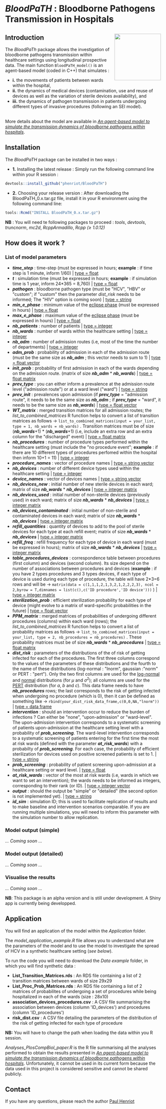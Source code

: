 
# *BloodPaTH* : Bloodborne Pathogens Transmission in Hospitals 

## Introduction <a href="README.md"> <img src="https://github.com/phenriot/BloodPaTH/blob/main/Other/BloodPaTH_logo.png" align="right" width="150"/> </a>

The *BloodPaTh* package allows the investigation of bloodborne pathogens transmission within healthcare settings using longitudinal prospective data. The main function `BloodPaTH_model()` is an agent-based model (coded in C++) that simulates : </br>
* **i.** the movements of patients between wards within the hospital, </br> 
* **ii.** the dynamics of medical devices (contamination, use and reuse of devices as well as the variation of sterile devices availability), and </br>
* **iii.** the dynamics of pathogen transmission in patients undergoing different types of invasive procedures (following an SEI model). </br> </br>

More details about the model are available in [*An agent-based model to simulate the transmission dynamics of bloodborne pathogens within hospitals*](https://www.medrxiv.org/content/10.1101/2023.11.14.23298506v1).

## Installation 

The *BloodPaTH* package can be installed in two ways : 

* **1.** Installing the latest release : Simply run the following command line within your R session :
``` r
devtools::install_github("phenriot/BloodPaTH")
```

* **2.** Choosing your release version : After downloading the BloodPaTH_0.x.tar.gz file, install it in your R environment using the following command line:
 ``` r
 tools::Rcmd("INSTALL BloodPaTH_0.x.tar.gz")
 ```

**NB** : You will need te following packages to proceed : *tools*, *devtools*, *truncnorm*, *mc2d*, *RcppArmadillo*, *Rcpp ($\geq$ 1.0.12)* 

## How does it work ? 

### List of model parameters
* ***time_step*** : time-step (must be expressed in hours; **example** : if time step is 1 minute, inform 1/60) | <ins> type = float </ins>
* ***t*** : simulation time (must be expressed in hours; **example** : if simulation time is 1 year, inform 24*365 = 8,760) | <ins> type = float </ins>
* ***pathogen*** : bloodborne pathogen type (must be "HCV", "HBV" or "custom"; if "custom" then the parameter *dist_risk* needs to be informed; The "HIV" option is coming soon) | <ins> type = string </ins>
* ***min_e_phase*** : minimum value of the [eclipse phase](https://bio.libretexts.org/Courses/Portland_Community_College/Cascade_Microbiology/06%3A_Acellular_Pathogens/6.2%3A_The_Viral_Life_Cycle) (must be expressed in hours) | <ins> type = float </ins>
* ***max_e_phase*** : maximum value of the [eclipse phase](https://bio.libretexts.org/Courses/Portland_Community_College/Cascade_Microbiology/06%3A_Acellular_Pathogens/6.2%3A_The_Viral_Life_Cycle) (must be expressed in hours) | <ins> type = float </ins> 
* ***nb_patients*** : number of patients | <ins> type = integer </ins>
* ***nb_wards*** : number of wards within the healthcare setting | <ins> type = integer </ins>
* ***nb_adm*** : number of admission routes (i.e, most of the time the number of departments) | <ins> type = integer </ins>
* ***adm_prob*** : probability of admission in each of the admission route (must be the same size as ***nb_adm*** ; this vector needs to sum to 1) | <ins> type = float vector </ins>
* ***init_prob*** : probability of first admission in each of the wards depending on the admission route. (matrix of size ***nb_adm*** * ***nb_wards***) | <ins> type = float matrix </ins>
* ***prev_type*** : you can either inform a prevalence at the admission route level ("admission route") or at a ward level ("ward") | <ins> type = string </ins>
* ***prev_init*** : prevalences upon admission (if ***prev_type*** = "admission route", it needs to be the same size as ***nb_adm*** ; if ***prev_type*** = "ward", it needs to be the same size as ***nb_wards***) | <ins> type = float vector </ins>
* ***WT_matrix*** : merged transition matrices for all admission routes; the *list_to_combined_matrices* R function helps to convert a list of transition matrices as follows &rarr; `list_to_combined_matrices(input = your_list, type = 1, nb_wards = nb_wards)` . Transition matrices must be of size (***nb_wards***+1) * (***nb_wards***+1) (i.e, include an extra row and an extra column for the "discharged" event)  | <ins> type = float matrix </ins>
* ***nb_procedures*** : number of procedure types performed within the healthcare setting (must include the "no procedure event"; **example** : if there are 10 different types of procedures perfomed within the hospital then inform 10+1 = 11) | <ins> type = integer </ins>
* ***procedure_names*** : vector of procedure names | <ins> type = string vector </ins>
* ***nb_devices*** : number of different device types used within the healthcare setting | <ins> type = integer </ins>
* ***device_names*** : vector of devices names | <ins> type = string vector </ins>
* ***nb_devices_new*** : initial number of new sterile devices in each ward; matrix of size ***nb_wards*** * ***nb_devices***  | <ins> type = integer matrix </ins>
* ***nb_devices_used*** : initial number of non-sterile devices (previously used) in each ward; matrix of size ***nb_wards*** * ***nb_devices***  | <ins> type = integer matrix </ins>
* ***nb_devices_contaminated*** : initial number of non-sterile and contaminated devices in each ward; matrix of size ***nb_wards*** * ***nb_devices***  | <ins> type = integer matrix </ins>
* ***refill_quantities*** : quantity of devices to add to the pool of sterile devices for each type at each refill event; matrix of size ***nb_wards*** * ***nb_devices***  | <ins> type = integer matrix </ins>
* ***refill_freq*** : refill frequency for each type of device in each ward (must be expressed in hours); matrix of size ***nb_wards*** * ***nb_devices***  | <ins> type = integer matrix </ins>
* ***table_procedures_devices*** : correspondence table between procedures (first column) and devices (second column). Its size depend on the number of associations between procedures and devices (**example** : if you have 2 types procedures and 3 types devices, if each type of device is used during each type of procedure, the table will have 2*3=6 rows and will be &rarr; `matrix(data = c(1,1,1,2,1,3,2,1,2,2,2,3), ncol = 2,byrow = T,dimnames = list(c(),c('ID procedure','ID device')))` ) | <ins> type = integer matrix </ins>
* ***sterilization_prob*** : efficient sterilization probability for each type of device (might evolve to a matrix of ward-specific probabilities in the future) | <ins> type = float vector </ins> 
* ***PPM_matrix*** : merged matrices of probabilities of undergoing different procedures (columns) within each ward (rows);  the *list_to_combined_matrices* R function helps to convert a list of probability matrices as follows &rarr; `list_to_combined_matrices(input = your_list, type = 2, nb_procedures = nb_procedures)` . These probability matrices must be of size ***nb_wards*** * ***nb_procedures*** | <ins> type = float matrix </ins>
* ***dist_risk*** : parameters of the distributions of the of risk of getting infected for each of the procedures. The first three columns correspond to the values of the parameters of these distributions and the fourth to the name of these distributions (log-normal : "lnorm", gaussian :"norm" or PERT : "pert"). Only the two first columns are used for the [log-normal](https://en.wikipedia.org/wiki/Log-normal_distribution) and [normal](https://en.wikipedia.org/wiki/Normal_distribution) distributions (for $\mu$ and  	$\sigma^2$); all columns are used for the [PERT](https://en.wikipedia.org/wiki/PERT_distribution) distribution (for $a$, $b$ and $c$). This data frame needs to have ***nb_procedures*** rows; the last corresponds to the risk of getting infected when undergoing no procedure (which is 0), then it can be defined as something like &rarr; `rbind(your_dist_risk_data_frame,c(0,0,NA,"lnorm"))` | <ins> type = data frame </ins>
* ***intervention*** : should an intervention occur to reduce the burden of infections ? Can either be "none", "upon-admission" or "ward-level". The upon-admission intervention corresponds to a systematic screening of patients upon-admission at the healthcare setting level with a probability of ***prob_screening***. The ward-level intervention corresponds to a systematic screening of patients entering for the first time the most at risk wards (defined with the parameter ***at_risk_wards***) with a probabilty of ***prob_screening***. For each case, the probability of efficient sterilization for devices used on positive screened patients is set to 1.  | <ins> type = string </ins>
* ***prob_screening*** : probability of patient screening upon-admission at a healthcare setting or ward level. | <ins> type = float </ins>
* ***at_risk_wards*** : vector of the most at risk wards (i.e, wards in which we want to set an intervention); the wards needs to be informed as integers, corresponding to their rank (or ID). | <ins> type = integer vector </ins>
* ***output*** : should the output be "simple" or "detailed" (the second option is not implemented yet). | <ins> type = string </ins>
* ***id_sim*** : simulation ID; this is used to facilitate replication of results and to make baseline and intervention scenarios comparable. If you are running multiple simulations, you will need to inform this parameter with the simulation number to allow replication.
### Model output (simple) 

*... Coming soon ...*

### Model output (detailed)

*... Coming soon ...*

### Visualise the results 

*... Coming soon ...*

**NB**: This package is an alpha version and is still under development. A Shiny app is currently being developped. 

## Application

You will find an application of the model within the *Application* folder. 

The *model_application_example.R* file allows you to understand what are the parameters of the model and to use the model to investigate the spread of HCV in a synthetic healthcare setting (*see below*).  

To run the code you will need to download the *Data example* folder, in which you will find synthetic data :
- **List_Transition_Matrices.rds** : An RDS file containing a list of 2 transition matrices between wards of size 29x29
- **List_Proc_Prob_Matrices.rds** : An RDS file containing a list of 2 matrices of probabilites of undergoing a set of procedures while being hospitalized in each of the wards (size : 28x10)
- **association_devices_procedures.csv** : A CSV file summarising the association between devices (column 'ID_devices') and procedures (column 'ID_procedures')
- **risk_dist.csv** : A CSV file detailing the parameters of the distribution of the risk of getting infected for each type of procedure 

**NB:** You will have to change the path when loading the data within you R session.  

*Analyses_PlosCompBiol_paper.R* is the R file summarising all the analyses performed to obtain the results presented in [*An agent-based model to simulate the transmission dynamics of bloodborne pathogens within hospitals*](https://www.medrxiv.org/content/10.1101/2023.11.14.23298506v1). Unfortunately, it cannot be used in its current form because the data used in this project is considered sensitive and cannot be shared publicly. 

## Contact

If you have any questions, please reach the author <a href="mailto:paul.henriot@protonmail.com">Paul Henriot</a>
